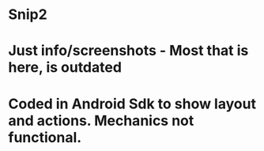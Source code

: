 # Snip2

# Just info/screenshots - Most that is here, is outdated

# Coded in Android Sdk to show layout and actions. Mechanics not functional. 
